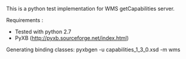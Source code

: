 This is a python test implementation for WMS getCapabilities server.

Requirements :
* Tested with python 2.7
* PyXB (http://pyxb.sourceforge.net/index.html)

Generating binding classes:
    pyxbgen -u capabilities_1_3_0.xsd -m wms